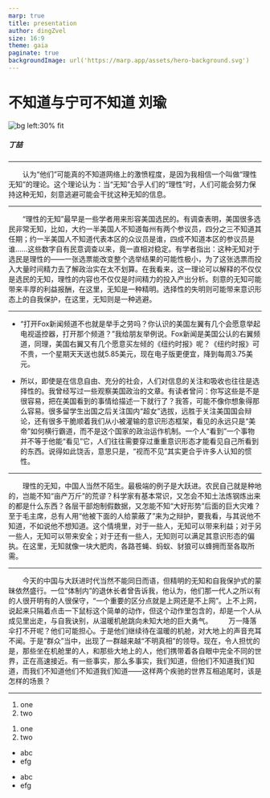 ```yaml
---
marp: true
title: presentation
author: dingZvel
size: 16:9
theme: gaia
paginate: true
backgroundImage: url('https://marp.app/assets/hero-background.svg')
---
```


<!--
_class: lead
-->

# __不知道与宁可不知道 刘瑜__

![bg left:30% fit](https://marpit.marp.app/marpit.png)
##### 丁喆

---
　　认为“他们”可能真的不知道网络上的激愤程度，是因为我相信一个叫做“理性无知”的理论。这个理论认为：当“无知”合乎人们的“理性”时，人们可能会努力保持这种无知，刻意逃避可能会干扰这种无知的信息。

---
　　“理性的无知”最早是一些学者用来形容美国选民的。有调查表明，美国很多选民非常无知，比如，大约一半美国人不知道每州有两个参议员，四分之三不知道其任期；约一半美国人不知道代表本区的众议员是谁，四成不知道本区的参议员是谁……这些数字自有民意调查以来，竟一直相对稳定。有学者指出：这种无知对于选民是理性的——一张选票能改变整个选举结果的可能性极小，为了这张选票而投入大量时间精力去了解政治实在太不划算。在我看来，这一理论可以解释的不仅仅是选民的无知，理性的内容也不仅仅是时间精力的投入产出分析。刻意的无知可能带来丰厚的利益报酬，在这里，无知是一种精明。选择性的失明则可能带来意识形态上的自我保护，在这里，无知则是一种逃避。

---
* “打开Fox新闻频道不也就是举手之劳吗？你认识的美国左翼有几个会愿意举起电视遥控器，打开那个频道？”我给朋友举例说。Fox新闻是美国公认的右翼频道，同理，美国右翼又有几个愿意买左倾的《纽约时报》呢？《纽约时报》可不贵，一个星期天天送也就5.85美元，现在电子版更便宜，降到每周3.75美元。

* 所以，即使是在信息自由、充分的社会，人们对信息的关注和吸收也往往是选择性的。我曾经写过一些观察美国政治的文章。有读者曾问：你写这些是不是很容易，把在美国看到的事情给描述一下就行了？我答，可能不像你想象得那么容易。很多留学生出国之后关注国内“超女”选拔，远胜于关注美国国会辩论，还有很多干脆顺着我们从小被灌输的意识形态框架，看见的永远只是“美帝”如何横行霸道，而不是这个国家的政治运作机制。一个人“看到”一个事物并不等于他能“看见”它，人们往往需要穿过重重意识形态才能看见自己所看到的东西。说得如此饶舌，意思只是，“视而不见”其实更合乎许多人认知的惯性。

---
　　理性的无知，中国人当然不陌生。最极端的例子是大跃进。农民自己就是种地的，岂能不知“亩产万斤”的荒谬？科学家有基本常识，又怎会不知土法炼钢炼出来的都是什么东西？各层干部炮制假数据，又怎能不知“大好形势”后面的巨大灾难？至于毛主席，总有人用“他被下面的人给蒙蔽了”来为之辩护，要我看，与其说他不知道，不如说他不想知道。这个情境里，对于一些人，无知可以带来利益；对于另一些人，无知可以带来安全；对于还有一些人，无知则可以满足其意识形态的偏执。在这里，无知就像一块大肥肉，各路苍蝇、蚂蚁、豺狼可以蜂拥而至各取所需。

---
　　今天的中国与大跃进时代当然不能同日而语，但精明的无知和自我保护式的蒙昧依然盛行。一位“体制内”的退休长者曾告诉我，他认为，他们那一代人之所以有的人很开明有的人很保守，“一个重要的区分点就是上网还是不上网”。上不上网，说起来只隔着点击一下鼠标这个简单的动作，但这个动作里包含的，却是一个人从成见里出走，与自我诀别，从温暖机舱跳向未知大地的巨大勇气。
　　万一降落伞打不开呢？他们可能担心。于是他们继续待在温暖的机舱，对大地上的声音充耳不闻。于是“群众”当中，出现了一群越来越“不明真相”的领导。现在，令人担忧的是，那些坐在机舱里的人，和那些大地上的人，他们携带着各自眼中完全不同的世界，正在高速接近。有一些事实，那么多事实，我们知道，但他们不知道我们知道，而我们不知道他们不知道我们知道——这样两个疾驰的世界互相追尾时，该是怎样的场景？

---

1. one
2. two

1) one
2) two

- abc
- efg

* abc
* efg
